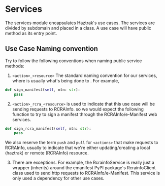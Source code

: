 # Services

The services module encapsulates Haztrak's use cases. The services are divided by subdomain and placed in a class. A use
case will have public method as its entry point.

## Use Case Naming convention

Try to follow the following conventions when naming public service methods:

1. `<action>_<resource>`
   The standard naming convention for our services, where <action> is usually what's being done to <resouce>. For
   example,

```python
def sign_manifest(self, mtn: str):
    pass
```

2. `<action>_rcra_<resource>` is used to indicate that this use case will be sending requests to RCRAInfo. so we would
   expect the following function to try to sign a manifest through the RCRAInfo/e-Manifest web services.

```python
def sign_rcra_manifest(self, mtn: str):
    pass
```

We also reserve the term `push` and `pull` for `<actions>` that make requests to RCRAInfo, usually to indicate that
we're either updating/creating a local (haztrak) or remote (RCRAInfo) resource.

3. There are exceptions. For example, the RcrainfoService is really just a wrapper (inherits) around the emanifest PyPI
   package's RcrainfoClient class used to send http requests to RCRAInfo/e-Manifest. This service is only used a
   dependency for other use cases.
